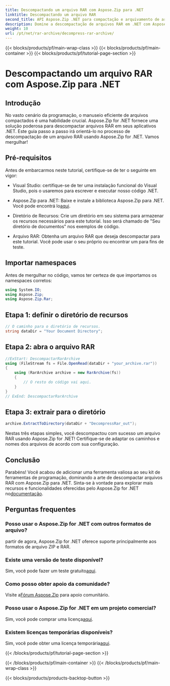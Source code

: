```yaml
---
title: Descompactando um arquivo RAR com Aspose.Zip para .NET
linktitle: Descompactando um arquivo RAR
second_title: API Aspose.Zip .NET para compactação e arquivamento de arquivos
description: Domine a descompactação de arquivos RAR em .NET com Aspose.Zip. Guia passo a passo para manuseio eficiente de arquivos. Baixe Agora!
weight: 10
url: /pt/net/rar-archive/decompress-rar-archive/
---
```


{{< blocks/products/pf/main-wrap-class >}}
{{< blocks/products/pf/main-container >}}
{{< blocks/products/pf/tutorial-page-section >}}

# Descompactando um arquivo RAR com Aspose.Zip para .NET


## Introdução

No vasto cenário da programação, o manuseio eficiente de arquivos compactados é uma habilidade crucial. Aspose.Zip for .NET fornece uma solução poderosa para descompactar arquivos RAR em seus aplicativos .NET. Este guia passo a passo irá orientá-lo no processo de descompactação de um arquivo RAR usando Aspose.Zip for .NET. Vamos mergulhar!

## Pré-requisitos

Antes de embarcarmos neste tutorial, certifique-se de ter o seguinte em vigor:

- Visual Studio: certifique-se de ter uma instalação funcional do Visual Studio, pois o usaremos para escrever e executar nosso código .NET.

-  Aspose.Zip para .NET: Baixe e instale a biblioteca Aspose.Zip para .NET. Você pode encontrá lo[aqui](https://releases.aspose.com/zip/net/).

- Diretório de Recursos: Crie um diretório em seu sistema para armazenar os recursos necessários para este tutorial. Isso será chamado de "Seu diretório de documentos" nos exemplos de código.

- Arquivo RAR: Obtenha um arquivo RAR que deseja descompactar para este tutorial. Você pode usar o seu próprio ou encontrar um para fins de teste.

## Importar namespaces

Antes de mergulhar no código, vamos ter certeza de que importamos os namespaces corretos:

```csharp
using System.IO;
using Aspose.Zip;
using Aspose.Zip.Rar;
```

## Etapa 1: definir o diretório de recursos

```csharp
// O caminho para o diretório de recursos.
string dataDir = "Your Document Directory";
```

## Etapa 2: abra o arquivo RAR

```csharp
//ExStart: DescompactarRarArchive
using (FileStream fs = File.OpenRead(dataDir + "your_archive.rar"))
{
    using (RarArchive archive = new RarArchive(fs))
    {
        // O resto do código vai aqui.
    }
}
// ExEnd: DescompactarRarArchive
```

## Etapa 3: extrair para o diretório

```csharp
archive.ExtractToDirectory(dataDir + "DecompressRar_out");
```

Nestas três etapas simples, você descompactou com sucesso um arquivo RAR usando Aspose.Zip for .NET! Certifique-se de adaptar os caminhos e nomes dos arquivos de acordo com sua configuração.

## Conclusão

 Parabéns! Você acabou de adicionar uma ferramenta valiosa ao seu kit de ferramentas de programação, dominando a arte de descompactar arquivos RAR com Aspose.Zip para .NET. Sinta-se à vontade para explorar mais recursos e funcionalidades oferecidas pelo Aspose.Zip for .NET no[documentação](https://reference.aspose.com/zip/net/).

## Perguntas frequentes

### Posso usar o Aspose.Zip for .NET com outros formatos de arquivo?
partir de agora, Aspose.Zip for .NET oferece suporte principalmente aos formatos de arquivo ZIP e RAR.

### Existe uma versão de teste disponível?
 Sim, você pode fazer um teste gratuito[aqui](https://releases.aspose.com/).

### Como posso obter apoio da comunidade?
 Visite a[Fórum Aspose.Zip](https://forum.aspose.com/c/zip/37) para apoio comunitário.

### Posso usar o Aspose.Zip for .NET em um projeto comercial?
 Sim, você pode comprar uma licença[aqui](https://purchase.aspose.com/buy).

### Existem licenças temporárias disponíveis?
 Sim, você pode obter uma licença temporária[aqui](https://purchase.aspose.com/temporary-license/).

{{< /blocks/products/pf/tutorial-page-section >}}

{{< /blocks/products/pf/main-container >}}
{{< /blocks/products/pf/main-wrap-class >}}

{{< blocks/products/products-backtop-button >}}
